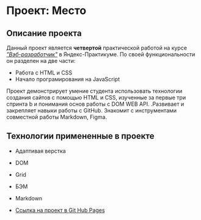 # Проект: Место



## **Описание проекта**

Данный проект является **четвертой** практической работой на курсе
[*"Вэб-разработчик"*](https://practicum.yandex.ru/profile/web/) в Яндекс-Практикуме. По своей функциональности он  разделен на две части:
* Работа с HTML и CSS
* Начало програмирования на JavaScript


 Проект демонстрирует умение студента использовать технологии создания сайтов с помощью HTML и CSS, изученные за первые три спринта b и понимания основ работы с DOM WEB API. .Развивает и закрепляет навыки работы с GitHub. Знакомит с инструментами совместной работы Markdown, Figma.

## **Технологии примененные в проекте**
* Адаптивая верстка
* DOM
* Grid
* БЭМ
* Markdown


* [Ссылка на проект в Git Hub Pages](https://234349.github.io/russian-travel/)


